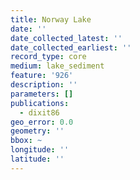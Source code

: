 ```yaml
---
title: Norway Lake
date: ''
date_collected_latest: ''
date_collected_earliest: ''
record_type: core
medium: lake_sediment
feature: '926'
description: ''
parameters: []
publications:
  - dixit86
geo_error: 0.0
geometry: ''
bbox: ~
longitude: ''
latitude: ''
---
```


